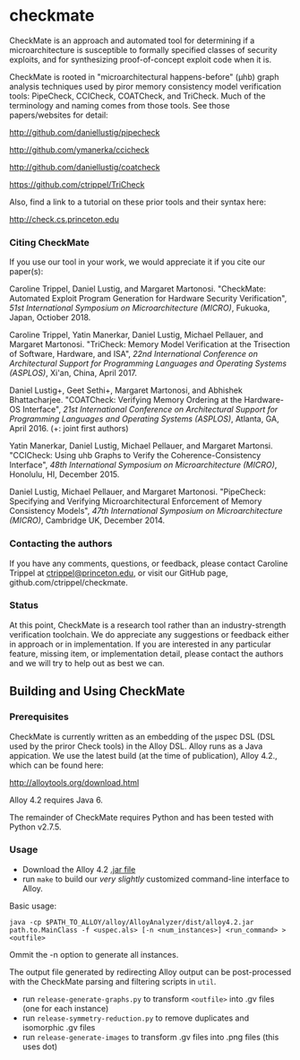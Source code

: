 # checkmate

CheckMate is an approach and automated tool for determining if a microarchitecture is susceptible to formally specified classes of security exploits, and for synthesizing proof-of-concept exploit code when it is.

CheckMate is rooted in "microarchitectural happens-before" (μhb) graph analysis techniques used by piror memory consistency model verification tools: PipeCheck, CCICheck, COATCheck, and TriCheck.  Much of the terminology and naming comes from those tools. See those papers/websites for detail:

http://github.com/daniellustig/pipecheck

http://github.com/ymanerka/ccicheck

http://github.com/daniellustig/coatcheck

https://github.com/ctrippel/TriCheck

Also, find a link to a tutorial on these prior tools and their syntax here:

http://check.cs.princeton.edu

### Citing CheckMate

If you use our tool in your work, we would appreciate it if you cite our paper(s):

Caroline Trippel, Daniel Lustig, and Margaret Martonosi. 
  "CheckMate: Automated Exploit Program Generation for Hardware Security Verification", 
  *51st International Symposium on Microarchitecture (MICRO)*, Fukuoka, Japan, Octiober 2018.

Caroline Trippel, Yatin Manerkar, Daniel Lustig, Michael Pellauer, and Margaret Martonosi. 
  "TriCheck: Memory Model Verification at the Trisection of Software, Hardware, and ISA", 
  *22nd International Conference on Architectural Support for Programming Languages and
  Operating Systems (ASPLOS)*, Xi'an, China, April 2017.

Daniel Lustig+, Geet Sethi+, Margaret Martonosi, and Abhishek Bhattacharjee.
  "COATCheck: Verifying Memory Ordering at the Hardware-OS Interface",
  *21st International Conference on Architectural Support for Programming
  Languages and Operating Systems (ASPLOS)*, Atlanta, GA, April 2016.
  (+: joint first authors)

Yatin Manerkar, Daniel Lustig, Michael Pellauer, and Margaret Martonsi.
  "CCICheck: Using uhb Graphs to Verify the Coherence-Consistency Interface",
  *48th International Symposium on Microarchitecture (MICRO)*,
  Honolulu, HI, December 2015.

Daniel Lustig, Michael Pellauer, and Margaret Martonosi.  "PipeCheck:
  Specifying and Verifying Microarchitectural Enforcement of Memory Consistency
  Models", *47th International Symposium on Microarchitecture (MICRO)*,
  Cambridge UK, December 2014.

### Contacting the authors

If you have any comments, questions, or feedback, please contact Caroline Trippel at ctrippel@princeton.edu, or visit our GitHub page, github.com/ctrippel/checkmate.

### Status

At this point, CheckMate is a research tool rather than an industry-strength verification toolchain. We do appreciate any suggestions or feedback either in approach or in implementation.  If you are interested in any particular feature, missing item, or implementation detail, please contact the authors and we will try to help out as best we can.

## Building and Using CheckMate

### Prerequisites

CheckMate is currently written as an embedding of the μspec DSL (DSL used by the priror Check tools) in the Alloy DSL. Alloy runs as a Java appication. We use the latest build (at the time of publication), Alloy 4.2., which can be found here:

http://alloytools.org/download.html

Alloy 4.2 requires Java 6.

The remainder of CheckMate requires Python and has been tested with Python v2.7.5.

### Usage

* Download the Alloy 4.2 [.jar file](http://alloytools.org/download/alloy4.2_2015-02-22.jar)
* run `make` to build our *very slightly* customized command-line interface to Alloy.

Basic usage:

    java -cp $PATH_TO_ALLOY/alloy/AlloyAnalyzer/dist/alloy4.2.jar path.to.MainClass -f <uspec.als> [-n <num_instances>] <run_command> > <outfile>

Ommit the -n option to generate all instances.

The output file generated by redirecting Alloy output can be post-processed with the CheckMate parsing and filtering scripts in `util`.

* run `release-generate-graphs.py` to transform `<outfile>` into .gv files (one for each instance)
* run `release-symmetry-reduction.py` to remove duplicates and isomorphic .gv files
* run `release-generate-images` to transform .gv files into .png files (this uses dot)
